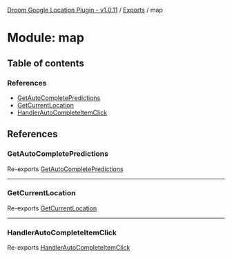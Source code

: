 [Droom Google Location Plugin - v1.0.11](../README.md) / [Exports](../modules.md) / map

# Module: map

## Table of contents

### References

- [GetAutoCompletePredictions](map.md#getautocompletepredictions)
- [GetCurrentLocation](map.md#getcurrentlocation)
- [HandlerAutoCompleteItemClick](map.md#handlerautocompleteitemclick)

## References

### GetAutoCompletePredictions

Re-exports [GetAutoCompletePredictions](map_autocomplete.md#getautocompletepredictions)

___

### GetCurrentLocation

Re-exports [GetCurrentLocation](map_geocode.md#getcurrentlocation)

___

### HandlerAutoCompleteItemClick

Re-exports [HandlerAutoCompleteItemClick](map_autocomplete.md#handlerautocompleteitemclick)

